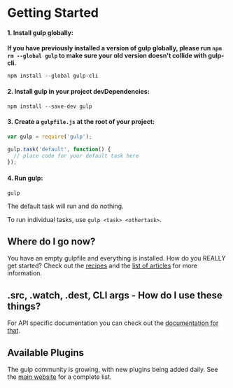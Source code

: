 # Getting Started

#### 1. Install gulp globally:

__If you have previously installed a version of gulp globally, please run 
`npm rm --global gulp` to make sure your old version doesn't collide with 
gulp-cli.__

```shell
npm install --global gulp-cli
```

#### 2. Install gulp in your project devDependencies:

```shell
npm install --save-dev gulp
```

#### 3. Create a `gulpfile.js` at the root of your project:

```javascript
var gulp = require('gulp');

gulp.task('default', function() {
  // place code for your default task here
});
```

#### 4. Run gulp:

```shell
gulp
```

The default task will run and do nothing.

To run individual tasks, use `gulp <task> <othertask>`.

## Where do I go now?

You have an empty gulpfile and everything is installed. How do you REALLY get 
started? Check out the [recipes](recipes/README.md) and the 
[list of articles](README.md#articles) for more information.

## .src, .watch, .dest, CLI args - How do I use these things?

For API specific documentation you can check out the 
[documentation for that](API.md).

## Available Plugins

The gulp community is growing, with new plugins being added daily. See the 
[main website](https://gulpjs.com/plugins/) for a complete list.
